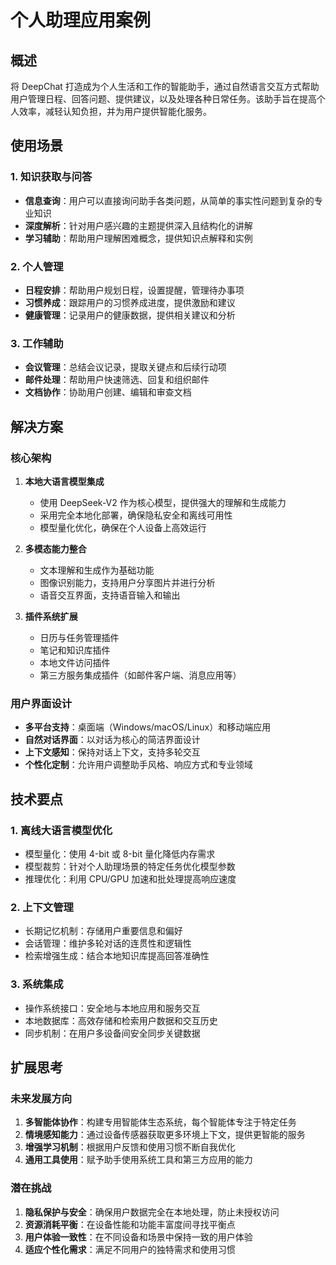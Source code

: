 # 个人助理应用案例

## 概述

将 DeepChat 打造成为个人生活和工作的智能助手，通过自然语言交互方式帮助用户管理日程、回答问题、提供建议，以及处理各种日常任务。该助手旨在提高个人效率，减轻认知负担，并为用户提供智能化服务。

## 使用场景

### 1. 知识获取与问答

- **信息查询**：用户可以直接询问助手各类问题，从简单的事实性问题到复杂的专业知识
- **深度解析**：针对用户感兴趣的主题提供深入且结构化的讲解
- **学习辅助**：帮助用户理解困难概念，提供知识点解释和实例

### 2. 个人管理

- **日程安排**：帮助用户规划日程，设置提醒，管理待办事项
- **习惯养成**：跟踪用户的习惯养成进度，提供激励和建议
- **健康管理**：记录用户的健康数据，提供相关建议和分析

### 3. 工作辅助

- **会议管理**：总结会议记录，提取关键点和后续行动项
- **邮件处理**：帮助用户快速筛选、回复和组织邮件
- **文档协作**：协助用户创建、编辑和审查文档

## 解决方案

### 核心架构

1. **本地大语言模型集成**
    - 使用 DeepSeek-V2 作为核心模型，提供强大的理解和生成能力
    - 采用完全本地化部署，确保隐私安全和离线可用性
    - 模型量化优化，确保在个人设备上高效运行

2. **多模态能力整合**
    - 文本理解和生成作为基础功能
    - 图像识别能力，支持用户分享图片并进行分析
    - 语音交互界面，支持语音输入和输出

3. **插件系统扩展**
    - 日历与任务管理插件
    - 笔记和知识库插件
    - 本地文件访问插件
    - 第三方服务集成插件（如邮件客户端、消息应用等）

### 用户界面设计

- **多平台支持**：桌面端（Windows/macOS/Linux）和移动端应用
- **自然对话界面**：以对话为核心的简洁界面设计
- **上下文感知**：保持对话上下文，支持多轮交互
- **个性化定制**：允许用户调整助手风格、响应方式和专业领域

## 技术要点

### 1. 离线大语言模型优化

- 模型量化：使用 4-bit 或 8-bit 量化降低内存需求
- 模型裁剪：针对个人助理场景的特定任务优化模型参数
- 推理优化：利用 CPU/GPU 加速和批处理提高响应速度

### 2. 上下文管理

- 长期记忆机制：存储用户重要信息和偏好
- 会话管理：维护多轮对话的连贯性和逻辑性
- 检索增强生成：结合本地知识库提高回答准确性

### 3. 系统集成

- 操作系统接口：安全地与本地应用和服务交互
- 本地数据库：高效存储和检索用户数据和交互历史
- 同步机制：在用户多设备间安全同步关键数据

## 扩展思考

### 未来发展方向

1. **多智能体协作**：构建专用智能体生态系统，每个智能体专注于特定任务
2. **情境感知能力**：通过设备传感器获取更多环境上下文，提供更智能的服务
3. **增强学习机制**：根据用户反馈和使用习惯不断自我优化
4. **通用工具使用**：赋予助手使用系统工具和第三方应用的能力

### 潜在挑战

1. **隐私保护与安全**：确保用户数据完全在本地处理，防止未授权访问
2. **资源消耗平衡**：在设备性能和功能丰富度间寻找平衡点
3. **用户体验一致性**：在不同设备和场景中保持一致的用户体验
4. **适应个性化需求**：满足不同用户的独特需求和使用习惯 